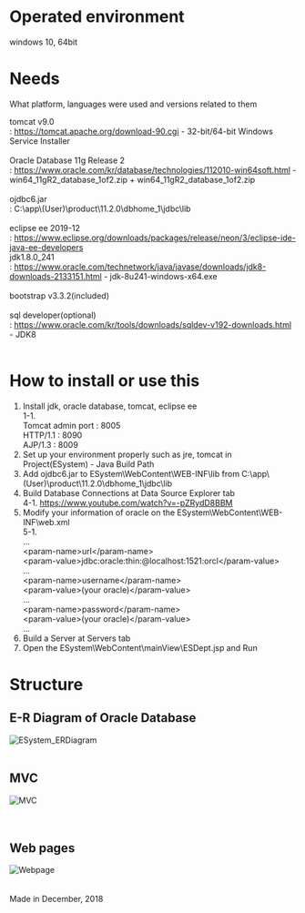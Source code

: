 # Operated environment
windows 10, 64bit

# Needs
What platform, languages were used and versions related to them

tomcat v9.0<br>
: https://tomcat.apache.org/download-90.cgi - 32-bit/64-bit Windows Service Installer<br>
<br>
Oracle Database 11g Release 2<br>
: https://www.oracle.com/kr/database/technologies/112010-win64soft.html - win64_11gR2_database_1of2.zip + win64_11gR2_database_1of2.zip<br>
<br>
ojdbc6.jar<br>
: C:\app\\(User)\product\11.2.0\dbhome_1\jdbc\lib<br>
<br>
eclipse ee 2019-12<br>
: https://www.eclipse.org/downloads/packages/release/neon/3/eclipse-ide-java-ee-developers
<br>
jdk1.8.0_241<br>
: https://www.oracle.com/technetwork/java/javase/downloads/jdk8-downloads-2133151.html - jdk-8u241-windows-x64.exe<br>
<br>
bootstrap v3.3.2(included)<br>
<br>
sql developer(optional)<br>
: https://www.oracle.com/kr/tools/downloads/sqldev-v192-downloads.html - JDK8<br>
<br>

# How to install or use this
1. Install jdk, oracle database, tomcat, eclipse ee<br>
1-1.<br>
Tomcat admin port : 8005<br>
HTTP/1.1 : 8090<br>
AJP/1.3 : 8009<br>
2. Set up your environment properly such as jre, tomcat in Project(ESystem) - Java Build Path<br>
3. Add ojdbc6.jar to ESystem\WebContent\WEB-INF\lib from C:\app\\(User)\product\11.2.0\dbhome_1\jdbc\lib<br>
4. Build Database Connections at Data Source Explorer tab<br>
4-1. https://www.youtube.com/watch?v=-pZRydD8BBM<br>
5. Modify your information of oracle on the ESystem\WebContent\WEB-INF\web.xml<br>
5-1.<br>
...<br>
\<param-name\>url\</param-name\><br>
\<param-value\>jdbc:oracle:thin:@localhost:1521:orcl\</param-value\><br>
...<br>
\<param-name\>username\</param-name\><br>
\<param-value\>(your oracle)\</param-value\><br>
...<br>
\<param-name\>password\</param-name\><br>
\<param-value\>(your oracle)\</param-value\><br>
...<br>
6. Build a Server at Servers tab<br>
7. Open the ESystem\WebContent\mainView\ESDept.jsp and Run

# Structure
## E-R Diagram of Oracle Database<br>
![ESystem_ERDiagram](https://user-images.githubusercontent.com/37391569/72593459-5d104f80-3948-11ea-800d-2c0bc8e8a8a6.png)
<br>
<br>
## MVC
![MVC](https://user-images.githubusercontent.com/37391569/72677632-34eb3280-3aa7-11ea-8db6-81d0f138d521.png)
<br>
<br>
<br>
## Web pages
![Webpage](https://user-images.githubusercontent.com/37391569/72677635-37e62300-3aa7-11ea-9cb8-a1d91fc961b2.png)
<br>
<br>
<br>
Made in December, 2018<br>
